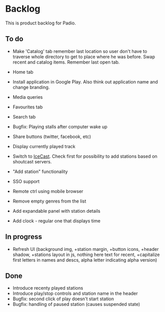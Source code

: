 Backlog
=======

This is product backlog for Padio.

To do
-----
* Make 'Catalog' tab remember last location so user don't have to traverse
  whole directory to get to place where he was before. Swap recent and catalog items.
  Remember last open tab.

* Home tab

* Install application in Google Play. Also think out application name and change branding.

* Media queries

* Favourites tab

* Search tab

* Bugfix: Playing stalls after computer wake up

* Share buttons (twitter, facebook, etc)

* Display currently played track

* Switch to [IceCast](http://api.dir.xiph.org/experimental/full). Check first for possibility to add stations based on shoutcast servers.

* "Add station" functionality

* SSO support

* Remote ctrl using mobile browser

* Remove empty genres from the list

* Add expandable panel with station details

* Add clock - regular one that displays time

In progress
-----------
* Refresh UI (background img, +station margin, +button icons, +header shadow, +stations layout in js, nothing here text for recent, +capitalize first letters in names and descs, alpha letter indicating alpha version)


Done
----
* Introduce recenty played stations
* Introduce play/stop controls and station name in the header
* Bugfix: second click of play doesn't start station
* Bugfix: handling of paused station (causes suspended state)

